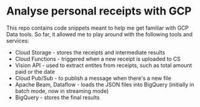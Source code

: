 # Analyse personal receipts with GCP

This repo contains code snippets meant to help me get familiar with GCP Data tools.
So far, it allowed me to play around with the following tools and services:
* Cloud Storage - stores the receipts and intermediate results
* Cloud Functions - triggered when a new receipt is uploaded to CS
* Vision API - used to extract entites from receipts, such as total amount paid or the date
* Cloud Pub/Sub - to publish a message when there's a new file
* Apache Beam, Dataflow - loads the JSON files into BigQuery (initially in batch mode, now in streaming mode)
* BigQuery - stores the final results

